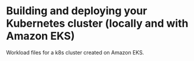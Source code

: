 # Building and deploying your Kubernetes cluster (locally and with Amazon EKS)

Workload files for a k8s cluster created on Amazon EKS.
